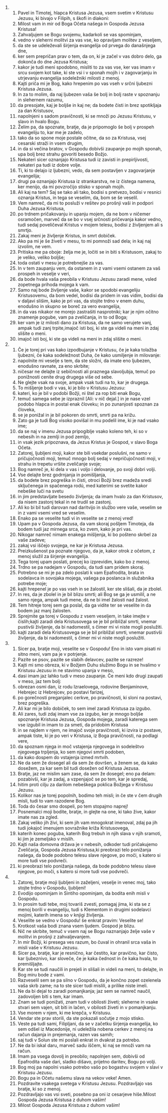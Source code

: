 <ol>
  <li>
    <ol>
      <li>Pavel in Timotej, hlapca Kristusa Jezusa, vsem svetim v Kristusu Jezusu, ki bivajo v Filipih, s škofi in diakoni:</li>
      <li>Milost vam in mir od Boga Očeta našega in Gospoda Jezusa Kristusa!</li>
      <li>Zahvaljujem se Bogu svojemu, kadarkoli se vas spominjam,</li>
      <li>vedno v sleherni molitvi za vas vse, ko opravljam molitev z veseljem,</li>
      <li>da ste se udeleževali širjenja evangelija od prvega do današnjega dne,</li>
      <li>ker sem prepričan prav o tem, da on, ki je začel v vas dobro delo, ga dokonča do dne Jezusa Kristusa;</li>
      <li>kakor je tudi meni spodobno, misliti to za vas vse, ker vas imam v srcu svojem kot take, ki ste vsi i v sponah mojih i v zagovarjanju in utrjevanju evangelija sodeležniki milosti z menoj.</li>
      <li>Kajti priča mi je Bog, kako hrepenim po vas vseh v srčni ljubezni Kristusa Jezusa.</li>
      <li>In za to molim, da naj ljubezen vaša še bolj in bolj raste v spoznanju in slehernem razumu,</li>
      <li>da presojate, kaj je boljše in kaj ne; da bodete čisti in brez spotikljaja za dan Kristusov,</li>
      <li>napolnjeni s sadom pravičnosti, ki se množi po Jezusu Kristusu, v slavo in hvalo Bogu.</li>
      <li>Želim pa, da spoznate, bratje, da je pripomoglo še bolj v prospeh evangeliju to, kar me je zadelo,</li>
      <li>tako da so spone moje postale očitne, da so za Kristusa, vsej cesarski straži in vsem drugim,</li>
      <li>in da si večina bratov, v Gospodu dobivši zaupanje po mojih sponah, upa bolj brez strahu govoriti besedo Božjo.</li>
      <li>Nekateri sicer oznanjajo Kristusa tudi iz zavisti in prepirljivosti, nekateri pa tudi iz dobre volje.</li>
      <li>Ti, ki to delajo iz ljubezni, vedo, da sem postavljen v zagovarjanje evangelija;</li>
      <li>drugi pa oznanjajo Kristusa iz strankarstva, ne iz čistega namena, ker menijo, da mi povzročijo stisko v sponah mojih.</li>
      <li>Ali kaj na tem? Saj se tako ali tako, bodisi s pretvezo, bodisi v resnici oznanja Kristus, in tega se veselim, da, bom se še veselil.</li>
      <li>Vem namreč, da mi to posluži v rešitev po prošnji vaši in podpori Duha Jezusa Kristusa,</li>
      <li>po trdnem pričakovanju in upanju mojem, da ne bom v ničemer osramočen, marveč da se bo v vsej srčnosti pričevanja kakor vedno, tudi sedaj poveličeval Kristus v mojem telesu, bodisi z življenjem ali s smrtjo.</li>
      <li>Zakaj meni je življenje Kristus, in smrt dobiček.</li>
      <li>Ako pa mi je še živeti v mesu, to mi pomnoži sad dela; in kaj naj izvolim, ne vem.</li>
      <li>Pritiska me pa oboje: želja me je, ločiti se in biti s Kristusom, zakaj to je veliko, veliko boljše;</li>
      <li>toda ostati v mesu je potrebnejše za vas.</li>
      <li>In v tem zaupanju vem, da ostanem in z vami vsemi ostanem za vaš prospeh in veselje v veri,</li>
      <li>da bode hvala vaša preobila v Kristusu Jezusu zaradi mene, vsled zopetnega prihoda mojega k vam.</li>
      <li>Samo naj bode življenje vaše, kakor se spodobi evangeliju Kristusovemu, da bom vedel, bodisi da pridem in vas vidim, bodisi da v daljavi slišim, kako je pri vas, da stojite trdno v enem duhu, enodušno in skupno se boreč za vero evangelija,</li>
      <li>in da vas nikakor ne morejo zastrašiti nasprotniki; kar je njim očitno znamenje pogube, vam pa zveličanja, in to od Boga;</li>
      <li>ker vam je iz milosti dano za Kristusa, da ne samo verujete vanj, ampak tudi zanj trpite,imajoč isti boj, ki ste ga videli na meni in zdaj slišite o meni.</li>
      <li>imajoč isti boj, ki ste ga videli na meni in zdaj slišite o meni.</li>
    </ol>
  </li>
  <li>
    <ol>
      <li>Če je torej pri vas kako izpodbujanje v Kristusu, če je kaka tolažba ljubezni, če kaka sodeležnost Duha, če kako usmiljenje in milovanje:</li>
      <li>napolnite mi veselje s tem, da ste složni, da imate eno ljubezen, enodušno ravnate, za eno skrbite;</li>
      <li>ničesar ne delajte iz sebičnosti ali praznega slavoljubja, temuč po ponižnosti cenite drug drugega više od sebe.</li>
      <li>Ne glejte vsak na svoje, ampak vsak tudi na to, kar je drugega.</li>
      <li>To mišljenje bodi v vas, ki je bilo v Kristusu Jezusu:</li>
      <li>kateri, ko je bil v podobi Božji, ni štel za rop biti enak Bogu,</li>
      <li>temuč samega sebe je izpraznil [Ali: v nič dejal.] in je nase vzel podobo hlapca in postal enak človeku; in po zunanjosti spoznan za človeka,</li>
      <li>se je ponižal in je bil pokoren do smrti, smrti pa na križu.</li>
      <li>Zato ga je tudi Bog visoko povišal in mu podelil ime, ki je nad vsako ime;</li>
      <li>da se naj v imenu Jezusa pripogiblje vsako koleno teh, ki so v nebesih in na zemlji in pod zemljo,</li>
      <li>in vsak jezik pripoznava, da Jezus Kristus je Gospod, v slavo Boga Očeta.</li>
      <li>Zatorej, ljubljeni moji, kakor ste bili vsekdar poslušni, ne samo v pričujočnosti moji, temuč mnogo bolj sedaj v nepričujočnosti moji, v strahu in trepetu vršite zveličanje svoje;</li>
      <li>Bog namreč je, ki dela v vas i voljo i delovanje, po svoji dobri volji.</li>
      <li>Vse delajte brez godrnjanja in pomišljanja,</li>
      <li>da bodete brez pogreška in čisti, otroci Božji brez madeža sredi sključenega in spačenega rodú, med katerimi se svetite kakor nebeške luči na svetu</li>
      <li>in jim predstavljate besedo življenja; da imam hvalo za dan Kristusov, da nisem zastonj tekal in ne trudil se zastonj.</li>
      <li>Ali ko bi bil tudi darovan nad daritvijo in službo vere vaše, veselim se in z vami vsemi vred se veselim.</li>
      <li>Enako pa se veselite tudi vi in veselite se z menoj vred!</li>
      <li>Upam pa v Gospoda Jezusa, da vam skoraj pošljem Timoteja, da bodem tudi jaz mirnega srca, ko zvem, kako je pri vas.</li>
      <li>Nikogar namreč nimam enakega mišljenja, ki bo pošteno skrbel za vaše zadeve;</li>
      <li>zakaj vsi iščejo svojega, ne kar je Kristusa Jezusa.</li>
      <li>Preizkušenost pa poznate njegovo, da je, kakor otrok z očetom, z menoj služil za širjenje evangelija.</li>
      <li>Tega torej upam poslati, precej ko izprevidim, kako bo z menoj.</li>
      <li>Trdno se pa nadejam v Gospodu, da tudi sam pridem skoraj.</li>
      <li>Potrebno se mi je pa zdelo poslati k vam Epafrodita, brata in sodelavca in sovojaka mojega, vašega pa poslanca in služabnika potrebe moje;</li>
      <li>kajti hrepenel je po vas vseh in se žalostil, ker ste slišali, da je zbolel.</li>
      <li>In res, da je zbolel in je bil blizu smrti; ali Bog se ga je usmilil, a ne samo njega, ampak tudi mene, da ne bi imel žalosti nad žalost.</li>
      <li>Tem hitreje torej sem ga poslal, da ga vidite ter se veselite in da bodem jaz manj žalosten.</li>
      <li>Sprejmite ga torej v Gospodu z vsem veseljem, in take imejte v čislih;kajti zaradi dela Kristusovega se je bil približal smrti, vnemar pustivši življenje, da bi nadomestil, s čimer mi vi niste mogli poslužiti.</li>
      <li>kajti zaradi dela Kristusovega se je bil približal smrti, vnemar pustivši življenje, da bi nadomestil, s čimer mi vi niste mogli poslužiti.</li>
    </ol>
  </li>
  <li>
    <ol>
      <li>Sicer pa, bratje moji, veselite se v Gospodu! Eno in isto vam pisati ni sitno meni, vam pa je v potrjenje.</li>
      <li>Pazite se psov, pazite se slabih delavcev, pazite se razreze!</li>
      <li>Kajti mi smo obreza, ki v Božjem Duhu služimo Bogu in se hvalimo v Kristusu Jezusu in ne stavimo upanja v meso,</li>
      <li>dasi imam jaz lahko tudi v meso zaupanje. Če meni kdo drugi zaupati v meso, jaz tem bolj:</li>
      <li>obrezan osmi dan, iz rodu Izraelovega, rodovine Benjaminove, Hebrejec iz Hebrejcev, po postavi farizej,</li>
      <li>po gorečnosti preganjalec cerkve, po pravičnosti, ki sloni na postavi, brez pogreška.</li>
      <li>Ali kar mi je bilo dobiček, to sem imel zaradi Kristusa za izgubo.</li>
      <li>Ali zares, tudi zdaj imam vse za izgubo, ker je mnogo boljše spoznanje Kristusa Jezusa, Gospoda mojega, zaradi katerega sem vse izgubil in imam to za smeti, da pridobim Kristusa</li>
      <li>in se najdem v njem, ne imajoč svoje pravičnosti, ki izvira iz postave, ampak tiste, ki je po veri v Kristusa, iz Boga pravičnosti, na podlagi vere,</li>
      <li>da spoznam njega in moč vstajenja njegovega in sodeleštvo njegovega trpljenja, ko sem njegovi smrti podoben,</li>
      <li>da kako dospem do vstajenja izmed mrtvih.</li>
      <li>Ne da sem že dosegel ali da sem že dovršen, a ženem se, da kako dosežem, za kar sem bil tudi dosežen od Kristusa Jezusa.</li>
      <li>Bratje, jaz ne mislim sam zase, da sem že dosegel; eno pa delam: pozabivši, kar je zadaj, a vzpenjajoč se po tem, kar je spredaj,</li>
      <li>hitim proti cilju za darilom nebeškega poklica Božjega v Kristusu Jezusu.</li>
      <li>Kolikor nas je torej popolnih, bodimo teh misli; in če ste v čem drugih misli, tudi to vam razodene Bog.</li>
      <li>Toda do česar smo dospeli, po tem stopajmo naprej!</li>
      <li>Posnemalci moji bodite, bratje, in glejte na one, ki tako žive, kakor imate nas za zgled.</li>
      <li>Zakaj veliko jih živi, ki sem jih vam mnogokrat imenoval, zdaj pa jih tudi jokajoč imenujem sovražnike križa Kristusovega,</li>
      <li>katerih konec poguba, katerih Bog trebuh in njih slava v njih sramoti, ki jim je zemeljsko v mislih.</li>
      <li>Kajti naša domovna država je v nebesih, odkoder tudi pričakujemo Zveličarja, Gospoda Jezusa Kristusa,ki preobrazi telo ponižanja našega, da bode podobno telesu slave njegove, po moči, s katero si more tudi vse podvreči.</li>
      <li>ki preobrazi telo ponižanja našega, da bode podobno telesu slave njegove, po moči, s katero si more tudi vse podvreči.</li>
    </ol>
  </li>
  <li>
    <ol>
      <li>Zatorej, bratje moji ljubljeni in zaželjeni, veselje in venec moj, tako stojte trdno v Gospodu, ljubljeni!</li>
      <li>Evodijo opominjam in Sintiho opominjam, da bodita enih misli v Gospodu.</li>
      <li>In prosim tudi tebe, moj tovariš zvesti, pomagaj jima, ki sta se z menoj borili v evangeliju, tudi s Klementom in drugimi sodelavci mojimi, katerih imena so v knjigi življenja.</li>
      <li>Veselite se vedno v Gospodu! še enkrat pravim: Veselite se!</li>
      <li>Krotkost vaša bodi znana vsem ljudem. Gospod je blizu.</li>
      <li>Nič ne skrbite, temuč v vsem naj se Bogu naznanjajo želje vaše v molitvi in prošnji z zahvaljevanjem.</li>
      <li>In mir Božji, ki presega ves razum, bo čuval in ohranil srca vaša in misli vaše v Kristusu Jezusu.</li>
      <li>Sicer pa, bratje, kar je resnično, kar čestito, kar pravično, kar čisto, kar ljubeznivo, kar sloveče, če je kaka čednost in če kaka hvala, to premišljajte.</li>
      <li>Kar ste se tudi naučili in prejeli in slišali in videli na meni, to delajte, in Bog miru bode z vami.</li>
      <li>Razveselil sem se pa silno v Gospodu, da je končno zopet ozelenela vaša skrb zame; na to ste sicer tudi mislili, a prilike niste imeli.</li>
      <li>Ne da bi dejal to zaradi pomanjkanja; jaz sem se namreč naučil, zadovoljen biti s tem, kar imam.</li>
      <li>Znam se tudi ponižati, znam tudi v obilosti živeti; sleherne in vsake stvari sem vajen, sit biti in lačen, v obilosti živeti in v pomanjkanju.</li>
      <li>Vse morem v njem, ki me krepča, v Kristusu.</li>
      <li>Vendar ste prav storili, da ste pokazali sočutje z mojo stisko.</li>
      <li>Veste pa tudi sami, Filipljani, da se v začetku širjenja evangelija, ko sem odšel iz Macedonije, ni udeležila nobena cerkev z menoj na račun dajanja in prejemanja, razen vas samih;</li>
      <li>saj tudi v Solun ste mi poslali enkrat in dvakrat za potrebo.</li>
      <li>Ne da bi iskal daru, marveč sadu iščem, ki naj se množi vam na račun.</li>
      <li>Imam pa vsega dovolj in preobilo; napolnjen sem, dobivši od Epafrodita vaše dari, sladko dišavo, prijetno daritev, Bogu po volji.</li>
      <li>Bog moj pa napolni vsako potrebo vašo po bogastvu svojem v slavi v Kristusu Jezusu.</li>
      <li>Bogu pa in Očetu našemu slava na vekov veke! Amen.</li>
      <li>Pozdravite vsakega svetega v Kristusu Jezusu. Pozdravljajo vas bratje, ki so z menoj.</li>
      <li>Pozdravljajo vas vsi sveti, posebno pa oni iz cesarjeve hiše.Milost Gospoda Jezusa Kristusa z duhom vašim!</li>
      <li>Milost Gospoda Jezusa Kristusa z duhom vašim!</li>
    </ol>
  </li>
</ol>